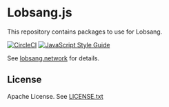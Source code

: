 # Lobsang.js

This repository contains packages to use for Lobsang.

[![CircleCI][circleci-badge]][circleci-report]
[![JavaScript Style Guide][standard-badge]][standard-website]

See [lobsang.network][website] for details.

## License

Apache License. See [LICENSE.txt][license]

[circleci-badge]: https://circleci.com/gh/lobsangnet/lobsang.js/tree/master.svg?style=shield
[circleci-report]: https://circleci.com/gh/lobsangnet/lobsang.js/tree/master
[license]: ./LICENSE.txt
[standard-badge]: https://img.shields.io/badge/code_style-standard-brightgreen.svg
[standard-website]: https://standardjs.com/
[website]: http://lobsang.network/
